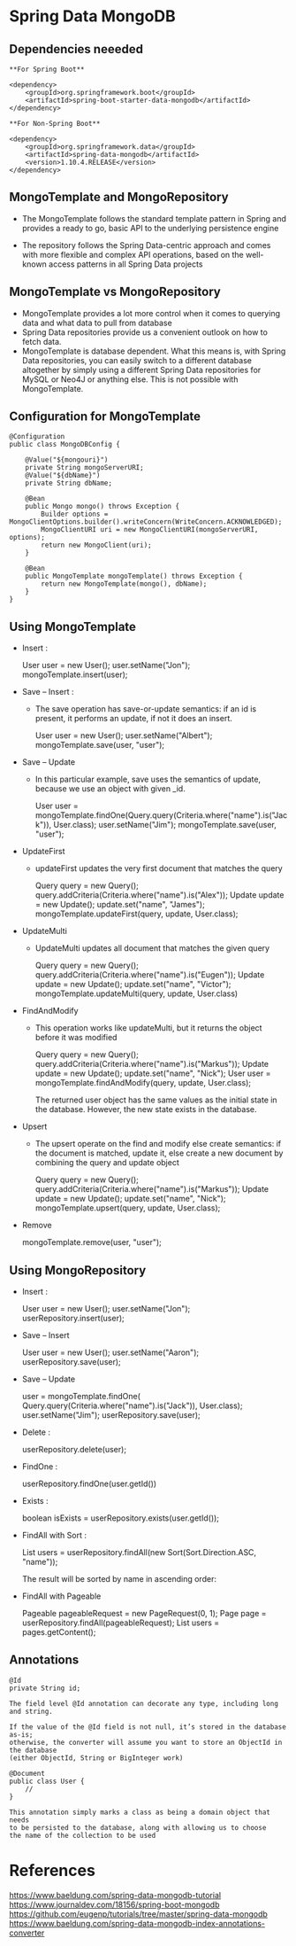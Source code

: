 
# Spring Data MongoDB


## Dependencies neeeded

    **For Spring Boot**
	
	<dependency>
		<groupId>org.springframework.boot</groupId>
		<artifactId>spring-boot-starter-data-mongodb</artifactId>
	</dependency>
	
	**For Non-Spring Boot**
	
	<dependency>
		<groupId>org.springframework.data</groupId>
		<artifactId>spring-data-mongodb</artifactId>
		<version>1.10.4.RELEASE</version>
	</dependency>

## MongoTemplate and MongoRepository

* The MongoTemplate follows the standard template pattern in Spring 
  and provides a ready to go, basic API to the underlying persistence engine
  
* The repository follows the Spring Data-centric approach and comes with more
  flexible and complex API operations, based on the well-known access patterns
  in all Spring Data projects
  
## MongoTemplate vs MongoRepository

* MongoTemplate provides a lot more control when it comes to querying data
  and what data to pull from database
* Spring Data repositories provide us a convenient outlook on how to fetch data.
* MongoTemplate is database dependent. What this means is, with Spring Data repositories,
  you can easily switch to a different database altogether by simply using a different 
  Spring Data repositories for MySQL or Neo4J or anything else.
  This is not possible with MongoTemplate.
  
## Configuration for MongoTemplate

	@Configuration
	public class MongoDBConfig {

		@Value("${mongouri}")
		private String mongoServerURI;
		@Value("${dbName}")
		private String dbName;
		
		@Bean
		public Mongo mongo() throws Exception {
			Builder options = MongoClientOptions.builder().writeConcern(WriteConcern.ACKNOWLEDGED);
			MongoClientURI uri = new MongoClientURI(mongoServerURI, options);
			return new MongoClient(uri);
		}

		@Bean
		public MongoTemplate mongoTemplate() throws Exception {
			return new MongoTemplate(mongo(), dbName);
		}
	}
	
## Using MongoTemplate

* Insert :

	User user = new User();
	user.setName("Jon");
	mongoTemplate.insert(user);

* Save – Insert :

  - The save operation has save-or-update semantics:
    if an id is present, it performs an update, if not 
	it does an insert.

	User user = new User();
	user.setName("Albert"); 
	mongoTemplate.save(user, "user");

* Save – Update

  - In this particular example, save uses the semantics of update,
    because we use an object with given _id.
  
	User user = mongoTemplate.findOne(Query.query(Criteria.where("name").is("Jack")), User.class);
	user.setName("Jim");
	mongoTemplate.save(user, "user");

* UpdateFirst

  - updateFirst updates the very first document that matches the query
  
	Query query = new Query();
	query.addCriteria(Criteria.where("name").is("Alex"));
	Update update = new Update();
	update.set("name", "James");
	mongoTemplate.updateFirst(query, update, User.class);

* UpdateMulti

  - UpdateMulti updates all document that matches the given query
	  
	Query query = new Query();
	query.addCriteria(Criteria.where("name").is("Eugen"));
	Update update = new Update();
	update.set("name", "Victor");
	mongoTemplate.updateMulti(query, update, User.class)
	 
* FindAndModify

  - This operation works like updateMulti, but it returns the object before it was modified
  
	Query query = new Query();
	query.addCriteria(Criteria.where("name").is("Markus"));
	Update update = new Update();
	update.set("name", "Nick");
	User user = mongoTemplate.findAndModify(query, update, User.class);

	The returned user object has the same values as the initial state in the database.
	However, the new state exists in the database.
	
* Upsert

  - The upsert operate on the find and modify else create semantics:
    if the document is matched, update it, else create a new document
	by combining the query and update object

	Query query = new Query();
	query.addCriteria(Criteria.where("name").is("Markus"));
	Update update = new Update();
	update.set("name", "Nick");
	mongoTemplate.upsert(query, update, User.class);

* Remove

  mongoTemplate.remove(user, "user");

## Using MongoRepository

* Insert :

	User user = new User();
	user.setName("Jon");
	userRepository.insert(user);

* Save – Insert

	User user = new User();
	user.setName("Aaron");
	userRepository.save(user);

* Save – Update

	user = mongoTemplate.findOne(
	  Query.query(Criteria.where("name").is("Jack")), User.class);
	user.setName("Jim");
	userRepository.save(user);

* Delete :

  userRepository.delete(user);

* FindOne :

  userRepository.findOne(user.getId())
  
* Exists :

  boolean isExists = userRepository.exists(user.getId());
  
* FindAll with Sort :

  List<User> users = userRepository.findAll(new Sort(Sort.Direction.ASC, "name"));
  
  The result will be sorted by name in ascending order:
  
* FindAll with Pageable

	Pageable pageableRequest = new PageRequest(0, 1);
	Page<User> page = userRepository.findAll(pageableRequest);
	List<User> users = pages.getContent();

## Annotations

	@Id
	private String id;
	
	The field level @Id annotation can decorate any type, including long and string.

    If the value of the @Id field is not null, it’s stored in the database as-is; 
	otherwise, the converter will assume you want to store an ObjectId in the database 
	(either ObjectId, String or BigInteger work)
	
	@Document
	public class User {
		//
	}
	
	This annotation simply marks a class as being a domain object that needs 
	to be persisted to the database, along with allowing us to choose
	the name of the collection to be used

References
==========
https://www.baeldung.com/spring-data-mongodb-tutorial
https://www.journaldev.com/18156/spring-boot-mongodb
https://github.com/eugenp/tutorials/tree/master/spring-data-mongodb
https://www.baeldung.com/spring-data-mongodb-index-annotations-converter